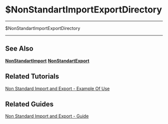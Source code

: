 # $NonStandartImportExportDirectory

---

$NonStandartImportExportDirectory

---

## See Also

**[NonStandartImport](./NonStandartImport.md)**
**[NonStandartExport](./NonStandartImport.md)**

## Related Tutorials

[Non Standard Import and Export - Example Of Use](../../Tutorials/ExampleOfUse.md)

## Related Guides

[Non Standard Import and Export - Guide](../../Guides/Guide.md)
